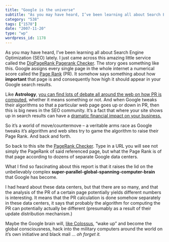 ```yaml
---
title: "Google is the universe"
subtitle: "As you may have heard, I’ve been learning all about Search Engine Optimization (SEO) lately. I just ..."
category: "538"
tags: ["1578"]
date: "2007-11-20"
type: "wp"
wordpress_id: 1178
---
```

As you may have heard, I’ve been learning all about Search Engine Optimization (SEO) lately. I just came across this amazing little service called the [DigPageRank Pagerank Checker](http://digpagerank.com/index.php). The story goes something like this.
Google assigns every single page in the whole internet a numerical score called the [Page Rank](http://www.google.com/url?sa=t&ct=res&cd=1&url=http%3A%2F%2Fen.wikipedia.org%2Fwiki%2FPageRank&ei=Wi1CR6C3J5PkeZTMqboK&usg=AFQjCNEC6uBONjN7_DGwupaCx2_xT7KLUw&sig2=KyYQgijwkrL7JDSZ1z0WdA) (PR). It somehow says something about how **important** that page is and consequently how high it should appear in your Google search results.

Like **Astrology**, [you can find lots of debate all around the web on how PR is computed](http://www.mathewbrowne.com/check-your-current-pagerank/), whether it means something or not. And when Google tweaks their algorithms so that a particular web page goes up or down in PR, then this is big news in the SEO community. It’s a fact that where your site shows up in search results can have a [dramatic financial impact on your business.](http://www.problogger.net/archives/2006/11/29/what-should-you-do-if-your-google-ranking-falls-and-you-lose-all-your-traffic/)

So it’s a world of move/countermove – a veritable arms race as Google tweaks it’s algorithm and web sites try to game the algorithm to raise their Page Rank. And back and forth.

So back to this site the [PageRank Checker](http://digpagerank.com/index.php). Type in a URL you will see not simply the PageRank of said referenced page, but what the Page Rank is of that page according to dozens of separate Google data centers.

What I find so fascinating about this report is that it raises the lid on the unbelievably complex **super-parallel-global-spanning-computer-brain** that Google has become.

I had heard about these data centers, but that there are so many, and that the analysis of the PR of a certain page potentially yields different numbers is interesting. It means that the PR calculation is done somehow separately in these data centers, it says that probably the algorithm for computing the PR can potentially actually be different (presumably as a result of their update distribution mechanism.)

Maybe the Google brain will, [like Colossus](http://en.wikipedia.org/wiki/Colossus:_The_Forbin_Project), “wake up” and become the global consciousness, hack into the military computers around the world on it’s own initiative and black mail … *oh forget it.*